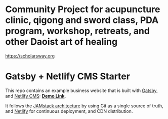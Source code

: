 <h1>Community Project for acupuncture clinic, qigong and sword class, PDA program, workshop, retreats, and other Daoist art of healing</h1>

<a>https://scholarsway.org</a>

# Gatsby + Netlify CMS Starter

This repo contains an example business website that is built with [Gatsby](https://www.gatsbyjs.org/), and [Netlify CMS](https://www.netlifycms.org): **[Demo Link](https://gatsby-netlify-cms.netlify.com/)**.

It follows the [JAMstack architecture](https://jamstack.org) by using Git as a single source of truth, and [Netlify](https://www.netlify.com) for continuous deployment, and CDN distribution.
